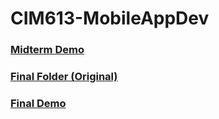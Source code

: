 # CIM613-MobileAppDev
### [Midterm Demo](https://youtu.be/CgZS6FfrELw)
### [Final Folder (Original)](https://github.com/kikijinqili/CIM613-Final-MovieClub)
### [Final Demo](https://youtu.be/YSGVl_IfOg4)
